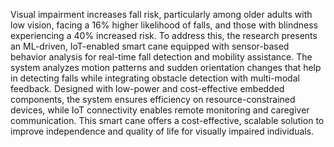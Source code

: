 Visual impairment increases fall risk, particularly among older adults with low vision, facing a 16% higher likelihood of falls, and those with blindness experiencing a 40% increased risk. To address this, the research presents an ML-driven, IoT-enabled smart cane equipped with sensor-based behavior analysis for real-time fall detection and mobility assistance. The system analyzes motion patterns and sudden orientation changes that help in detecting falls while integrating obstacle detection with multi-modal feedback. Designed with low-power and cost-effective embedded components, the system ensures efficiency on resource-constrained devices, while IoT connectivity enables remote monitoring and caregiver communication. This smart cane offers a cost-effective, scalable solution to improve independence and quality of life for visually impaired 
individuals.



